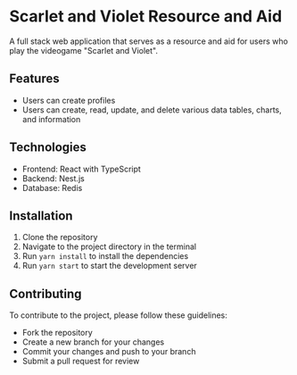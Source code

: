 # Scarlet and Violet Resource and Aid

A full stack web application that serves as a resource and aid for users who play the videogame "Scarlet and Violet".

## Features

- Users can create profiles
- Users can create, read, update, and delete various data tables, charts, and information

## Technologies

- Frontend: React with TypeScript
- Backend: Nest.js
- Database: Redis

## Installation

1. Clone the repository
2. Navigate to the project directory in the terminal
3. Run `yarn install` to install the dependencies
4. Run `yarn start` to start the development server

## Contributing

To contribute to the project, please follow these guidelines:

- Fork the repository
- Create a new branch for your changes
- Commit your changes and push to your branch
- Submit a pull request for review

